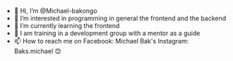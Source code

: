 - 👋 Hi, I’m @Michael-bakongo
- 👀 I’m interested in programming in general the frontend and the backend
- 🌱 I’m currently learning the frontend
- 💞️  I am training in a development group with a mentor as a guide
- 📫 How to reach me on Facebook: Michael Bak's
Instagram: Baks.michael 😊

<!---
Michael-bakongo/Michael-bakongo is a ✨ special ✨ repository because its `README.md` (this file) appears on your GitHub profile.
You can click the Preview link to take a look at your changes.
--->
